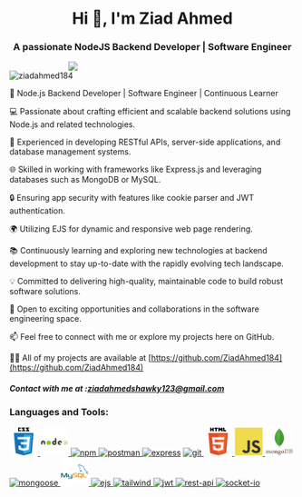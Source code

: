 <h1 align="center">Hi 👋, I'm Ziad Ahmed</h1>
<h3 align="center">A passionate NodeJS Backend Developer | Software Engineer</h3>
<img src="https://camo.githubusercontent.com/8bf6f6d78abc81fcf9c49f10649423e73ea44bc248e83aaae8759d401c829a84/68747470733a2f2f70687973696373677572756b756c2e66696c65732e776f726470726573732e636f6d2f323031392f30322f6368617261637465722d312e676966" align="right" width="400">
<p align="left"> <img src="https://komarev.com/ghpvc/?username=ziadahmed184&label=Profile%20views&color=0e75b6&style=flat" alt="ziadahmed184" /> </p>

🌟 Node.js Backend Developer | Software Engineer | Continuous Learner

💻 Passionate about crafting efficient and scalable backend solutions using Node.js and related technologies.

🚀 Experienced in developing RESTful APIs, server-side applications, and database management systems.

🌐 Skilled in working with frameworks like Express.js and leveraging databases such as MongoDB or MySQL.

🔒 Ensuring app security with features like cookie parser and JWT authentication.

🌍 Utilizing EJS for dynamic and responsive web page rendering.

📚 Continuously learning and exploring new technologies at backend development to stay up-to-date with the rapidly evolving tech landscape.

💡 Committed to delivering high-quality, maintainable code to build robust software solutions.

🌱 Open to exciting opportunities and collaborations in the software engineering space.

📫 Feel free to connect with me or explore my projects here on GitHub.

👨‍💻 All of my projects are available at [https://github.com/ZiadAhmed184](https://github.com/ZiadAhmed184)

<h5 align="left">Contact with me at :<a href="mailto:ziadahmedshawky123@gmail.com" >ziadahmedshawky123@gmail.com</a></h5>
<p align="left">
</p>

<h3 align="left">Languages and Tools:</h3>
<p align="left"> <a href="https://www.w3schools.com/css/" target="_blank" rel="noreferrer"> <img style="background:white;" src="https://raw.githubusercontent.com/devicons/devicon/master/icons/css3/css3-original-wordmark.svg" alt="css3" width="50" height="50"/> </a> 
  <a href="https://nodejs.org" target="_blank" rel="noreferrer"> <img src="https://raw.githubusercontent.com/devicons/devicon/master/icons/nodejs/nodejs-original-wordmark.svg" alt="nodejs" width="50" height="50"/> </a><a href="https://www.npmjs.com/" rel="nofollow">
  <img src="https://upload.wikimedia.org/wikipedia/commons/thumb/d/db/Npm-logo.svg/1200px-Npm-logo.svg.png" alt="npm" width="50" height="40" data-canonical-src="https://www.vectorlogo.zone/logos/npmjs/npmjs-icon.svg" style="max-width: 100%;">
</a> <a href="https://postman.com" target="_blank" rel="noreferrer"> <img src="https://www.vectorlogo.zone/logos/getpostman/getpostman-icon.svg" alt="postman" width="50" height="50"/> </a><a href="https://expressjs.com" rel="nofollow"> <img src="https://www.nextontop.com/assets/img/services/web/expressjs.svg" alt="express" width="70" height="50" style="max-width: 100%; background:white;"></a>
<a href="https://git-scm.com/" target="_blank" rel="noreferrer"> <img src="https://www.vectorlogo.zone/logos/git-scm/git-scm-icon.svg" alt="git" width="50" height="50"/> </a> <a href="https://www.w3.org/html/" target="_blank" rel="noreferrer"> <img src="https://raw.githubusercontent.com/devicons/devicon/master/icons/html5/html5-original-wordmark.svg" alt="html5" width="50" height="50"/> </a> <a href="https://developer.mozilla.org/en-US/docs/Web/JavaScript" target="_blank" rel="noreferrer"> <img src="https://raw.githubusercontent.com/devicons/devicon/master/icons/javascript/javascript-original.svg" alt="javascript" width="50" height="50"/> </a> <a href="https://www.mongodb.com/" target="_blank" rel="noreferrer"> <img src="https://raw.githubusercontent.com/devicons/devicon/master/icons/mongodb/mongodb-original-wordmark.svg" alt="mongodb" width="50" height="50"/> </a><a href="https://mongoosejs.com/" rel="nofollow">
  <img src="https://media.licdn.com/dms/image/C5612AQE_q1gMR88gLg/article-cover_image-shrink_720_1280/0/1587672048789?e=2147483647&v=beta&t=nIyetl4wu9lTBQ9VSXuoTI0KqEyGYuEA9Fel-HT4gd4" alt="mongoose" width="50" height="50" data-canonical-src="https://www.vectorlogo.zone/logos/mongodb/mongodb-icon.svg" style="max-width: 100%;">
</a><a href="https://www.mysql.com/" target="_blank" rel="noreferrer"> <img src="https://raw.githubusercontent.com/devicons/devicon/master/icons/mysql/mysql-original-wordmark.svg" alt="mysql" width="50" height="50"/> </a> <a href="https://ejs.co/" target="_blank" rel="noreferrer">
  <img src="https://ejspr.com/app/uploads/2021/03/EJS-Monogram_Grass-Green_High-Res.png" alt="ejs" width="50" height="50" />
</a><a href="https://tailwindcss.com/" target="_blank" rel="noreferrer"> <img src="https://www.vectorlogo.zone/logos/tailwindcss/tailwindcss-icon.svg" alt="tailwind" width="50" height="50"/> </a>
 <a href="https://jwt.io/" rel="nofollow">
  <img src="https://jwt.io/img/logo-asset.svg" alt="jwt" width="50" height="50" data-canonical-src="https://www.vectorlogo.zone/logos/jwt/jwt-icon.svg" style="max-width: 100%;">
</a>
<a href="https://restfulapi.net/" rel="nofollow">
  <img src="https://keenethics.com/wp-content/uploads/2022/01/rest-api-1.svg" alt="rest-api" width="50" height="50" data-canonical-src="https://www.vectorlogo.zone/logos/restfulapi/restfulapi-icon.svg" style="max-width: 100%;">
</a>
<a href="https://socket.io/" rel="nofollow">
  <img src="https://cdn.imgbin.com/2/5/4/imgbin-socket-io-websocket-node-js-javascript-library-others-QKqUy8Y8S6zhQec8pUcc7yBG1.jpg" alt="socket-io" width="50" height="50" data-canonical-src="https://www.vectorlogo.zone/logos/socketio/socketio-icon.svg" style="max-width: 100%;">
</a>

</p>

